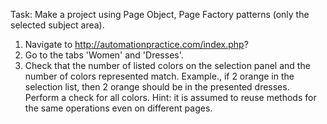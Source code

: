 Task:
Make a project using Page Object, Page Factory patterns (only the selected subject area).

1. Navigate to http://automationpractice.com/index.php? 
2. Go to the tabs 'Women' and 'Dresses'.
3. Check that the number of listed colors on the selection panel and the number of colors represented match. 
Example., if 2 orange in the selection list, then 2 orange should be in the presented dresses. 
Perform a check for all colors.
Hint: it is assumed to reuse methods for the same operations even on different pages.
